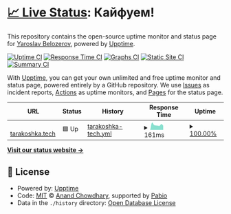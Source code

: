 # [📈 Live Status](https://yaroslav-belozerov.github.io/personal-upptime): <!--live status--> **Кайфуем!**

This repository contains the open-source uptime monitor and status page for [Yaroslav Belozerov](https://yaroslav-belozerov.github.io/personal-upptime), powered by [Upptime](https://github.com/upptime/upptime).

[![Uptime CI](https://github.com/yaroslav-belozerov/personal-upptime/workflows/Uptime%20CI/badge.svg)](https://github.com/yaroslav-belozerov/personal-upptime/actions?query=workflow%3A%22Uptime+CI%22)
[![Response Time CI](https://github.com/yaroslav-belozerov/personal-upptime/workflows/Response%20Time%20CI/badge.svg)](https://github.com/yaroslav-belozerov/personal-upptime/actions?query=workflow%3A%22Response+Time+CI%22)
[![Graphs CI](https://github.com/yaroslav-belozerov/personal-upptime/workflows/Graphs%20CI/badge.svg)](https://github.com/yaroslav-belozerov/personal-upptime/actions?query=workflow%3A%22Graphs+CI%22)
[![Static Site CI](https://github.com/yaroslav-belozerov/personal-upptime/workflows/Static%20Site%20CI/badge.svg)](https://github.com/yaroslav-belozerov/personal-upptime/actions?query=workflow%3A%22Static+Site+CI%22)
[![Summary CI](https://github.com/yaroslav-belozerov/personal-upptime/workflows/Summary%20CI/badge.svg)](https://github.com/yaroslav-belozerov/personal-upptime/actions?query=workflow%3A%22Summary+CI%22)

With [Upptime](https://upptime.js.org), you can get your own unlimited and free uptime monitor and status page, powered entirely by a GitHub repository. We use [Issues](https://github.com/yaroslav-belozerov/personal-upptime/issues) as incident reports, [Actions](https://github.com/yaroslav-belozerov/personal-upptime/actions) as uptime monitors, and [Pages](https://yaroslav-belozerov.github.io/personal-upptime) for the status page.

<!--start: status pages-->
<!-- This summary is generated by Upptime (https://github.com/upptime/upptime) -->
<!-- Do not edit this manually, your changes will be overwritten -->
<!-- prettier-ignore -->
| URL | Status | History | Response Time | Uptime |
| --- | ------ | ------- | ------------- | ------ |
| <img alt="" src="https://icons.duckduckgo.com/ip3/tarakoshka.tech.ico" height="13"> [tarakoshka.tech](https://tarakoshka.tech) | 🟩 Up | [tarakoshka-tech.yml](https://github.com/yaroslav-belozerov/personal-upptime/commits/HEAD/history/tarakoshka-tech.yml) | <details><summary><img alt="Response time graph" src="./graphs/tarakoshka-tech/response-time-week.png" height="20"> 161ms</summary><br><a href="https://yaroslav-belozerov.github.io/personal-upptime/history/tarakoshka-tech"><img alt="Response time 2209" src="https://img.shields.io/endpoint?url=https%3A%2F%2Fraw.githubusercontent.com%2Fyaroslav-belozerov%2Fpersonal-upptime%2FHEAD%2Fapi%2Ftarakoshka-tech%2Fresponse-time.json"></a><br><a href="https://yaroslav-belozerov.github.io/personal-upptime/history/tarakoshka-tech"><img alt="24-hour response time 184" src="https://img.shields.io/endpoint?url=https%3A%2F%2Fraw.githubusercontent.com%2Fyaroslav-belozerov%2Fpersonal-upptime%2FHEAD%2Fapi%2Ftarakoshka-tech%2Fresponse-time-day.json"></a><br><a href="https://yaroslav-belozerov.github.io/personal-upptime/history/tarakoshka-tech"><img alt="7-day response time 161" src="https://img.shields.io/endpoint?url=https%3A%2F%2Fraw.githubusercontent.com%2Fyaroslav-belozerov%2Fpersonal-upptime%2FHEAD%2Fapi%2Ftarakoshka-tech%2Fresponse-time-week.json"></a><br><a href="https://yaroslav-belozerov.github.io/personal-upptime/history/tarakoshka-tech"><img alt="30-day response time 919" src="https://img.shields.io/endpoint?url=https%3A%2F%2Fraw.githubusercontent.com%2Fyaroslav-belozerov%2Fpersonal-upptime%2FHEAD%2Fapi%2Ftarakoshka-tech%2Fresponse-time-month.json"></a><br><a href="https://yaroslav-belozerov.github.io/personal-upptime/history/tarakoshka-tech"><img alt="1-year response time 2209" src="https://img.shields.io/endpoint?url=https%3A%2F%2Fraw.githubusercontent.com%2Fyaroslav-belozerov%2Fpersonal-upptime%2FHEAD%2Fapi%2Ftarakoshka-tech%2Fresponse-time-year.json"></a></details> | <details><summary><a href="https://yaroslav-belozerov.github.io/personal-upptime/history/tarakoshka-tech">100.00%</a></summary><a href="https://yaroslav-belozerov.github.io/personal-upptime/history/tarakoshka-tech"><img alt="All-time uptime 98.37%" src="https://img.shields.io/endpoint?url=https%3A%2F%2Fraw.githubusercontent.com%2Fyaroslav-belozerov%2Fpersonal-upptime%2FHEAD%2Fapi%2Ftarakoshka-tech%2Fuptime.json"></a><br><a href="https://yaroslav-belozerov.github.io/personal-upptime/history/tarakoshka-tech"><img alt="24-hour uptime 100.00%" src="https://img.shields.io/endpoint?url=https%3A%2F%2Fraw.githubusercontent.com%2Fyaroslav-belozerov%2Fpersonal-upptime%2FHEAD%2Fapi%2Ftarakoshka-tech%2Fuptime-day.json"></a><br><a href="https://yaroslav-belozerov.github.io/personal-upptime/history/tarakoshka-tech"><img alt="7-day uptime 100.00%" src="https://img.shields.io/endpoint?url=https%3A%2F%2Fraw.githubusercontent.com%2Fyaroslav-belozerov%2Fpersonal-upptime%2FHEAD%2Fapi%2Ftarakoshka-tech%2Fuptime-week.json"></a><br><a href="https://yaroslav-belozerov.github.io/personal-upptime/history/tarakoshka-tech"><img alt="30-day uptime 99.01%" src="https://img.shields.io/endpoint?url=https%3A%2F%2Fraw.githubusercontent.com%2Fyaroslav-belozerov%2Fpersonal-upptime%2FHEAD%2Fapi%2Ftarakoshka-tech%2Fuptime-month.json"></a><br><a href="https://yaroslav-belozerov.github.io/personal-upptime/history/tarakoshka-tech"><img alt="1-year uptime 98.37%" src="https://img.shields.io/endpoint?url=https%3A%2F%2Fraw.githubusercontent.com%2Fyaroslav-belozerov%2Fpersonal-upptime%2FHEAD%2Fapi%2Ftarakoshka-tech%2Fuptime-year.json"></a></details>

<!--end: status pages-->

[**Visit our status website →**](https://yaroslav-belozerov.github.io/personal-upptime)

## 📄 License

- Powered by: [Upptime](https://github.com/upptime/upptime)
- Code: [MIT](./LICENSE) © [Anand Chowdhary](https://anandchowdhary.com), supported by [Pabio](https://pabio.com)
- Data in the `./history` directory: [Open Database License](https://opendatacommons.org/licenses/odbl/1-0/)
